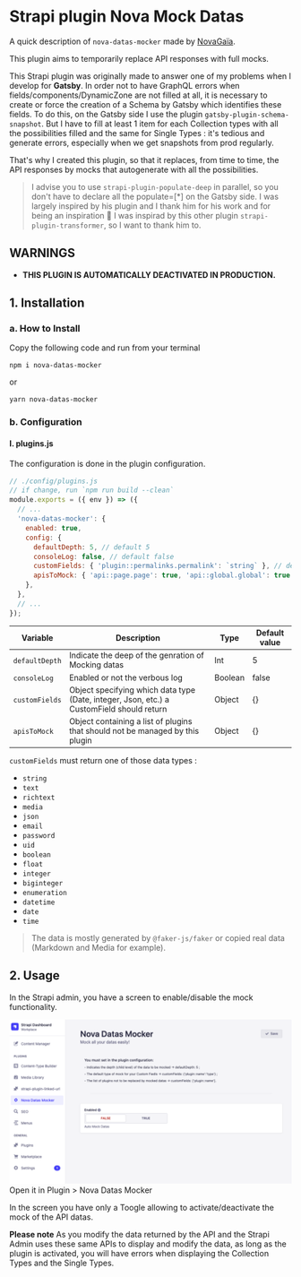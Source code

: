 # Strapi plugin Nova Mock Datas

A quick description of `nova-datas-mocker` made by [NovaGaïa](https://novagaia.fr/).

This plugin aims to temporarily replace API responses with full mocks.

This Strapi plugin was originally made to answer one of my problems when I develop for **Gatsby**.
In order not to have GraphQL errors when fields/components/DynamicZone are not filled at all, it is necessary to create or force the creation of a Schema by Gatsby which identifies these fields. To do this, on the Gatsby side I use the plugin `gatsby-plugin-schema-snapshot`. But I have to fill at least 1 item for each Collection types with all the possibilities filled and the same for Single Types : it's tedious and generate errors, especially when we get snapshots from prod regularly.

That's why I created this plugin, so that it replaces, from time to time, the API responses by mocks that autogenerate with all the possibilities.

> I advise you to use `strapi-plugin-populate-deep` in parallel, so you don't have to declare all the populate=[*] on the Gatsby side. I was largely inspired by his plugin and I thank him for his work and for being an inspiration 🙏
> I was inspirad by this other plugin `strapi-plugin-transformer`, so I want to thank him to.

## WARNINGS

- **THIS PLUGIN IS AUTOMATICALLY DEACTIVATED IN PRODUCTION.**

## 1. Installation

### a. How to Install

Copy the following code and run from your terminal

```
npm i nova-datas-mocker
```

or

```
yarn nova-datas-mocker
```

### b. Configuration

#### I. plugins.js

The configuration is done in the plugin configuration.

```js
// ./config/plugins.js
// if change, run `npm run build --clean`
module.exports = ({ env }) => ({
  // ...
  'nova-datas-mocker': {
    enabled: true,
    config: {
      defaultDepth: 5, // default 5
      consoleLog: false, // default false
      customFields: { 'plugin::permalinks.permalink': `string` }, // default {}
      apisToMock: { 'api::page.page': true, 'api::global.global': true }, // default {}
    },
  },
  // ...
});
```

| Variable       | Description                                                                               | Type    | Default value |
| -------------- | ----------------------------------------------------------------------------------------- | ------- | ------------- |
| `defaultDepth` | Indicate the deep of the genration of Mocking datas                                       | Int     | 5             |
| `consoleLog`   | Enabled or not the verbous log                                                            | Boolean | false         |
| `customFields` | Object specifying which data type (Date, integer, Json, etc.) a CustomField should return | Object  | {}            |
| `apisToMock`   | Object containing a list of plugins that should not be managed by this plugin             | Object  | {}            |

`customFields` must return one of those data types :

- `string`
- `text`
- `richtext`
- `media`
- `json`
- `email`
- `password`
- `uid`
- `boolean`
- `float`
- `integer`
- `biginteger`
- `enumeration`
- `datetime`
- `date`
- `time`

> The data is mostly generated by `@faker-js/faker` or copied real data (Markdown and Media for example).

## 2. Usage

In the Strapi admin, you have a screen to enable/disable the mock functionality.

![NNova Datas Mocker Configuration](./docs/Capture-2023-03-29-013857.png)
Open it in Plugin > Nova Datas Mocker

In the screen you have only a Toogle allowing to activate/deactivate the mock of the API datas.

**Please note**
As you modify the data returned by the API and the Strapi Admin uses these same APIs to display and modify the data, as long as the plugin is activated, you will have errors when displaying the Collection Types and the Single Types.
